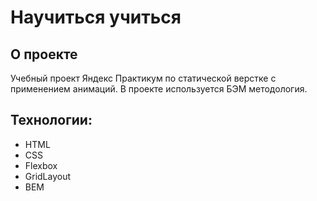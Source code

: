 # Научиться учиться

## О проекте
Учебный проект Яндекс Практикум по статической верстке
с применением анимаций. В проекте используется БЭМ методология.

## Технологии:
- HTML
- CSS
- Flexbox
- GridLayout
- BEM
